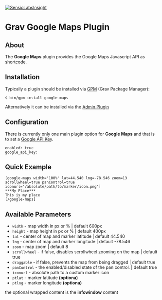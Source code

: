 [![SensioLabsInsight](https://insight.sensiolabs.com/projects/5095cbca-468e-4807-8a4c-3c744dba38a0/mini.png)](https://insight.sensiolabs.com/projects/5095cbca-468e-4807-8a4c-3c744dba38a0)
# Grav Google Maps Plugin

## About

The **Google Maps** plugin provides the Google Maps Javascript API as shortcode.

## Installation

Typically a plugin should be installed via [GPM](http://learn.getgrav.org/advanced/grav-gpm) (Grav Package Manager):

```
$ bin/gpm install google-maps
```

Alternatively it can be installed via the [Admin Plugin](http://learn.getgrav.org/admin-panel/plugins)

## Configuration

There is currently only one main plugin option for **Google Maps** and that is to set a [Google API Key](https://developers.google.com/maps/documentation/javascript/get-api-key#get-an-api-key).

```
enabled: true
google_api_key:
```

## Quick Example

```
[google-maps width='100%' lat=44.540 lng=-78.546 zoom=13 scrollwheel=true panControl=true iconurl='/absolute/path/to/marker/icon.png']
***My Place***
This is my place
[/google-maps]
```

## Available Parameters

* `width` - map width in px or % | default 600px
* `height` - map height in px or % | default 400px
* `lat` - center of map and marker latitude | default 44.540
* `lng` - center of map and marker longitude | default -78.546
* `zoom` - map zoom | default 8
* `scrollwheel` - if false, disables scrollwheel zooming on the map | default true
* `draggable` - if false, prevents the map from being dragged | default true
* `panControl` - the enabled/disabled state of the pan control. | default true
* `iconurl` - absolute path to a custom marker icon
* `ptlat` - marker latitude **(optiona)**
* `ptlng` - marker longitude **(optiona)**

the optional wrapped content is the **infowindow** content
